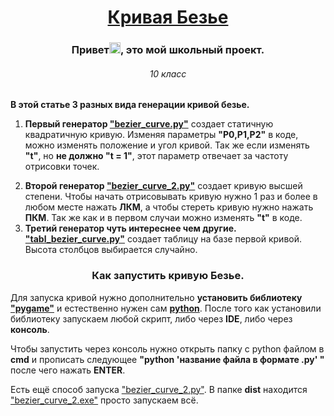 <h1 align="center"><a href="https://ru.wikipedia.org/wiki/%D0%9A%D1%80%D0%B8%D0%B2%D0%B0%D1%8F_%D0%91%D0%B5%D0%B7%D1%8C%D0%B5">Кривая Безье</a></h1>
<h3 align="center">Привет<img src="https://github.com/blackcater/blackcater/raw/main/images/Hi.gif" height="18"/>, это мой школьный проект.</h3>
<h6 align="center">10 класс</h6>

<p><b>В этой статье 3 разных вида генерации кривой безье.</b></p>

<ol>
    <li><p><b>Первый генератор <a href="https://github.com/Verch12/Bezier-curve/blob/master/bezier_curve.py">"bezier_curve.py"</a></b> создает статичную квадратичную кривую. Изменяя параметры <b>"P0,P1,P2"</b> в коде, можно изменять положение и угол кривой. Так же если изменять <b>"t"</b>, но <b>не должно "t = 1"</b>, этот параметр отвечает за частоту отрисовки точек.</p></li>
    <li><b>Второй генератор <a href="https://github.com/Verch12/Bezier-curve/blob/master/bezier_curve_2.py">"bezier_curve_2.py"</a></b> создает кривую высшей степени. Чтобы начать отрисовывать кривую нужно 1 раз и более в любом месте нажать <b>ЛКМ</b>, а чтобы стереть кривую нужно нажать <b>ПКМ</b>. Так же как и в первом случаи можно изменять <b>"t"</b> в коде.</li>
    <li><b>Третий генератор чуть интереснее чем другие. <a href="https://github.com/Verch12/Bezier-curve/blob/master/tabl_bezier_curve.py">"tabl_bezier_curve.py"</a></b> создает таблицу на базе первой кривой. Высота столбцов выбирается случайно.</li>
</ol>
<h3 align="center">Как запустить кривую Безье.</h3>
<p>Для запуска кривой нужно дополнительно <b>установить библиотеку <a href="https://pypi.org/project/pygame/">"pygame"</a></b> и естественно нужен сам <b><a href="https://www.python.org/">python</a></b>. После того как установили библиотеку запускаем любой скрипт, либо через <b>IDE</b>, либо через <b>консоль</b>.</p>
<p>Чтобы запустить через консоль нужно открыть папку с python файлом в <b>cmd</b> и прописать следующее <b>"python 'название файла в формате .py' "</b> после чего нажать <b>ENTER</b>.</p>
<p>Есть ещё способ запуска <a href="https://github.com/Verch12/Bezier-curve/blob/master/bezier_curve_2.py">"bezier_curve_2.py"</a></b>. В папке <b>dist</b> находится <a href="https://github.com/Verch12/Bezier-curve/tree/master/dist">"bezier_curve_2.exe"</a></b> просто запускаем всё.</p>